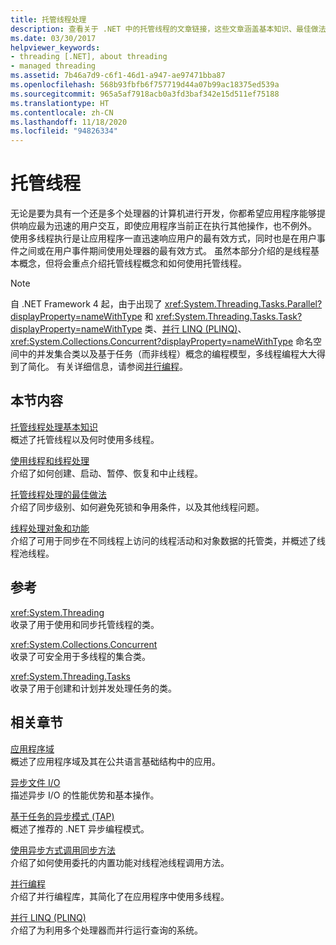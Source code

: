 ```yaml
---
title: 托管线程处理
description: 查看关于 .NET 中的托管线程的文章链接，这些文章涵盖基本知识、最佳做法、线程对象和特征、参考页面等。
ms.date: 03/30/2017
helpviewer_keywords:
- threading [.NET], about threading
- managed threading
ms.assetid: 7b46a7d9-c6f1-46d1-a947-ae97471bba87
ms.openlocfilehash: 568b93fbfb6f757719d44a07b99ac18375ed539a
ms.sourcegitcommit: 965a5af7918acb0a3fd3baf342e15d511ef75188
ms.translationtype: HT
ms.contentlocale: zh-CN
ms.lasthandoff: 11/18/2020
ms.locfileid: "94826334"
---
```

# <a name="managed-threading"></a>托管线程

无论是要为具有一个还是多个处理器的计算机进行开发，你都希望应用程序能够提供响应最为迅速的用户交互，即使应用程序当前正在执行其他操作，也不例外。 使用多线程执行是让应用程序一直迅速响应用户的最有效方式，同时也是在用户事件之间或在用户事件期间使用处理器的最有效方式。 虽然本部分介绍的是线程基本概念，但将会重点介绍托管线程概念和如何使用托管线程。  
  
> [!NOTE]
> 自 .NET Framework 4 起，由于出现了 <xref:System.Threading.Tasks.Parallel?displayProperty=nameWithType> 和 <xref:System.Threading.Tasks.Task?displayProperty=nameWithType> 类、[并行 LINQ (PLINQ)](../parallel-programming/introduction-to-plinq.md)、<xref:System.Collections.Concurrent?displayProperty=nameWithType> 命名空间中的并发集合类以及基于任务（而非线程）概念的编程模型，多线程编程大大得到了简化。 有关详细信息，请参阅[并行编程](../parallel-programming/index.md)。  
  
## <a name="in-this-section"></a>本节内容  
 [托管线程处理基本知识](managed-threading-basics.md)  
 概述了托管线程以及何时使用多线程。  
  
 [使用线程和线程处理](using-threads-and-threading.md)  
 介绍了如何创建、启动、暂停、恢复和中止线程。  
  
 [托管线程处理的最佳做法](managed-threading-best-practices.md)  
 介绍了同步级别、如何避免死锁和争用条件，以及其他线程问题。  
  
 [线程处理对象和功能](threading-objects-and-features.md)  
 介绍了可用于同步在不同线程上访问的线程活动和对象数据的托管类，并概述了线程池线程。  
  
## <a name="reference"></a>参考  
 <xref:System.Threading>  
 收录了用于使用和同步托管线程的类。  
  
 <xref:System.Collections.Concurrent>  
 收录了可安全用于多线程的集合类。  
  
 <xref:System.Threading.Tasks>  
 收录了用于创建和计划并发处理任务的类。  
  
## <a name="related-sections"></a>相关章节  
 [应用程序域](../../framework/app-domains/application-domains.md)  
 概述了应用程序域及其在公共语言基础结构中的应用。  
  
 [异步文件 I/O](../io/asynchronous-file-i-o.md)  
 描述异步 I/O 的性能优势和基本操作。  
  
 [基于任务的异步模式 (TAP)](../asynchronous-programming-patterns/task-based-asynchronous-pattern-tap.md)  
 概述了推荐的 .NET 异步编程模式。  
  
 [使用异步方式调用同步方法](../asynchronous-programming-patterns/calling-synchronous-methods-asynchronously.md)  
 介绍了如何使用委托的内置功能对线程池线程调用方法。  
  
 [并行编程](../parallel-programming/index.md)  
 介绍了并行编程库，其简化了在应用程序中使用多线程。  
  
 [并行 LINQ (PLINQ)](../parallel-programming/introduction-to-plinq.md)  
 介绍了为利用多个处理器而并行运行查询的系统。

